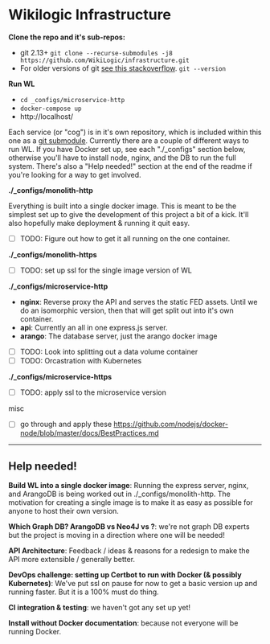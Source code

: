 # Wikilogic Infrastructure

**Clone the repo and it's sub-repos:**

 - git 2.13+ `git clone --recurse-submodules -j8 https://github.com/WikiLogic/infrastructure.git`
 - For older versions of git [see this stackoverflow](https://stackoverflow.com/questions/3796927/how-to-git-clone-including-submodules). `git --version`

**Run WL**

 - `cd _configs/microservice-http`  
 - `docker-compose up`  
 - http://localhost/

Each service (or "cog") is in it's own repository, which is included within this one as a [git submodule](https://git-scm.com/book/en/v2/Git-Tools-Submodules). Currently there are a couple of different ways to run WL. If you have Docker set up, see each "./\_configs" section below, otherwise you'll have to install node, nginx, and the DB to run the full system. There's also a "Help needed!" section at the end of the readme if you're looking for a way to get involved.

**./\_configs/monolith-http**

Everything is built into a single docker image. This is meant to be the simplest set up to give the development of this project a bit of a kick. It'll also hopefully make deployment & running it quit easy.

* [ ] TODO: Figure out how to get it all running on the one container.

**./\_configs/monolith-https**

* [ ] TODO: set up ssl for the single image version of WL

**./\_configs/microservice-http**

* **nginx**: Reverse proxy the API and serves the static FED assets. Until we do an isomorphic version, then that will get split out into it's own container.
* **api**: Currently an all in one express.js server.
* **arango**: The database server, just the arango docker image

* [ ] TODO: Look into splitting out a data volume container
* [ ] TODO: Orcastration with Kubernetes

**./\_configs/microservice-https**

* [ ] TODO: apply ssl to the microservice version


misc  

* [ ] go through and apply these https://github.com/nodejs/docker-node/blob/master/docs/BestPractices.md


---

## Help needed!

**Build WL into a single docker image**: Running the express server, nginx, and ArangoDB is being worked out in ./\_configs/monolith-http. The motivation for creating a single image is to make it as easy as possible for anyone to host their own version.

**Which Graph DB? ArangoDB vs Neo4J vs ?**: we're not graph DB experts but the project is moving in a direction where one will be needed!

**API Architecture**: Feedback / ideas & reasons for a redesign to make the API more extensible / generally better.

**DevOps challenge: setting up Certbot to run with Docker (& possibly Kubernetes)**: We've put ssl on pause for now to get a basic version up and running faster. But it is a 100% must do thing.

**CI integration & testing**: we haven't got any set up yet!

**Install without Docker documentation**: because not everyone will be running Docker.
